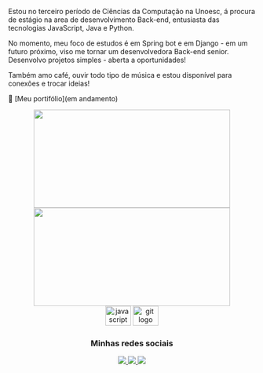 <img src="" />

Estou no terceiro período de Ciências da Computação na Unoesc, á procura de estágio na area de desenvolvimento Back-end, entusiasta das tecnologias JavaScript, Java e Python. 

No momento, meu foco de estudos é em Spring bot e em Django - em um futuro próximo, viso me tornar um desenvolvedora Back-end senior.
Desenvolvo projetos simples - aberta a oportunidades!

Também amo café, ouvir todo tipo de música e estou disponível para conexões e trocar ideias!

📌 [Meu portifólio](em andamento)

<div align="center">

 <div>
   <img height="200px" width="400px" src="https://github-readme-stats.vercel.app/api?username=BarbaraBatisttella&show_icons=true&include_all_commits=true&count_private=true&hide_border=true&title_color=66cc00&icon_color=66cc00&text_color=c9d1d9&bg_color=0d1117"/>
   <img height="200px" width="400px" src="https://github-readme-stats.vercel.app/api/top-langs/?username=BarbaraBatisttella&layout=compact&langs_count=7&hide_border=true&title_color=fff&icon_color=66cc00&text_color=fff&bg_color=0d1117"/>
 </div>
 

 <img src="https://cdn.jsdelivr.net/gh/devicons/devicon/icons/javascript/javascript-original.svg" height="40" width="52" alt="javascript logo" />
 <img src="https://cdn.jsdelivr.net/gh/devicons/devicon/icons/git/git-original.svg" height="40" width="52" alt="git logo" />
 

 ### Minhas redes sociais
 
 <a href="https://linkedin.com/in/lucyanovidio">
   <img src="https://img.shields.io/badge/LinkedIn-0077B5?style=for-the-badge&logo=linkedin&logoColor=white" />
 </a>

 <a href="https://instagram.com/barbara_batisttella">
   <img src="https://img.shields.io/badge/Instagram-E4405F?style=for-the-badge&logo=instagram&logoColor=white" />
 </a>
 <a href="https://api.whatsapp.com/send?phone=5549991328033&text=E%20aí!%20Vim%20do%20teu%20Github.%20Bora%20bater%20um%20papo?">
   <img src="https://img.shields.io/badge/WhatsApp-25D366?style=for-the-badge&logo=whatsapp&logoColor=white" />
 </a>

 
</div>
  
  
